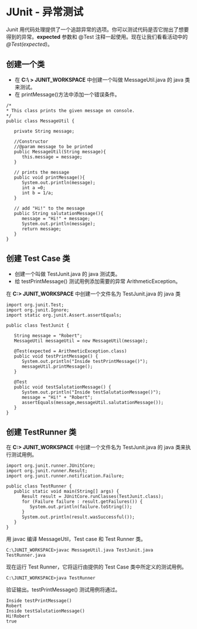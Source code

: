 # JUnit - 异常测试

Junit 用代码处理提供了一个追踪异常的选项。你可以测试代码是否它抛出了想要得到的异常。**expected** 参数和 @Test 注释一起使用。现在让我们看看活动中的 *@Test(expected)*。  

## 创建一个类 

- 在 **C:\ > JUNIT_WORKSPACE** 中创建一个叫做 MessageUtil.java 的 java 类来测试。
- 在 printMessage()方法中添加一个错误条件。

```
/*
* This class prints the given message on console.
*/
public class MessageUtil {

   private String message;

   //Constructor
   //@param message to be printed
   public MessageUtil(String message){
      this.message = message; 
   }

   // prints the message
   public void printMessage(){
      System.out.println(message);
      int a =0;
      int b = 1/a;
   }   

   // add "Hi!" to the message
   public String salutationMessage(){
      message = "Hi!" + message;
      System.out.println(message);
      return message;
   }   
}  
```

## 创建 Test Case 类 

- 创建一个叫做 TestJunit.java 的 java 测试类。
- 给 testPrintMessage() 测试用例添加需要的异常 ArithmeticException。  

在 **C:\> JUNIT_WORKSPACE** 中创建一个文件名为 TestJunit.java 的 java 类  

```
import org.junit.Test;
import org.junit.Ignore;
import static org.junit.Assert.assertEquals;

public class TestJunit {

   String message = "Robert";	
   MessageUtil messageUtil = new MessageUtil(message);
   
   @Test(expected = ArithmeticException.class)
   public void testPrintMessage() {	
      System.out.println("Inside testPrintMessage()");     
      messageUtil.printMessage();     
   }

   @Test
   public void testSalutationMessage() {
      System.out.println("Inside testSalutationMessage()");
      message = "Hi!" + "Robert";
      assertEquals(message,messageUtil.salutationMessage());
   }
}
```

## 创建 TestRunner 类

在 **C:\> JUNIT_WORKSPACE** 中创建一个文件名为 TestJunit.java 的 java 类来执行测试用例。

```
import org.junit.runner.JUnitCore;
import org.junit.runner.Result;
import org.junit.runner.notification.Failure;

public class TestRunner {
   public static void main(String[] args) {
      Result result = JUnitCore.runClasses(TestJunit.class);
      for (Failure failure : result.getFailures()) {
         System.out.println(failure.toString());
      }
      System.out.println(result.wasSuccessful());
   }
}
```

用 javac 编译 MessageUtil，Test case 和 Test Runner 类。

```
C:\JUNIT_WORKSPACE>javac MessageUtil.java TestJunit.java TestRunner.java
```

现在运行 Test Runner，它将运行由提供的 Test Case 类中所定义的测试用例。

```
C:\JUNIT_WORKSPACE>java TestRunner
```

验证输出。testPrintMessage() 测试用例将通过。

```
Inside testPrintMessage()
Robert
Inside testSalutationMessage()
Hi!Robert
true
```
